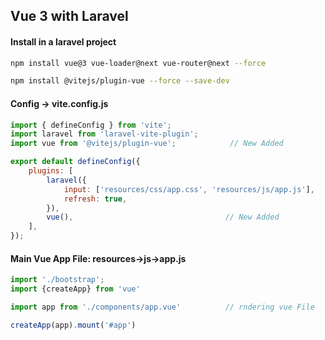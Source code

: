 ## Vue 3 with Laravel
#### Install in a laravel project
```sh
npm install vue@3 vue-loader@next vue-router@next --force

npm install @vitejs/plugin-vue --force --save-dev 
```

#### Config -> vite.config.js
```js
import { defineConfig } from 'vite';
import laravel from 'laravel-vite-plugin';
import vue from '@vitejs/plugin-vue';            // New Added

export default defineConfig({
    plugins: [
        laravel({
            input: ['resources/css/app.css', 'resources/js/app.js'],
            refresh: true,
        }),
        vue(),                                  // New Added
    ],
});
```
#### Main Vue App File: resources->js->app.js
```js
import './bootstrap';
import {createApp} from 'vue'

import app from './components/app.vue'          // rndering vue File

createApp(app).mount('#app')
```
